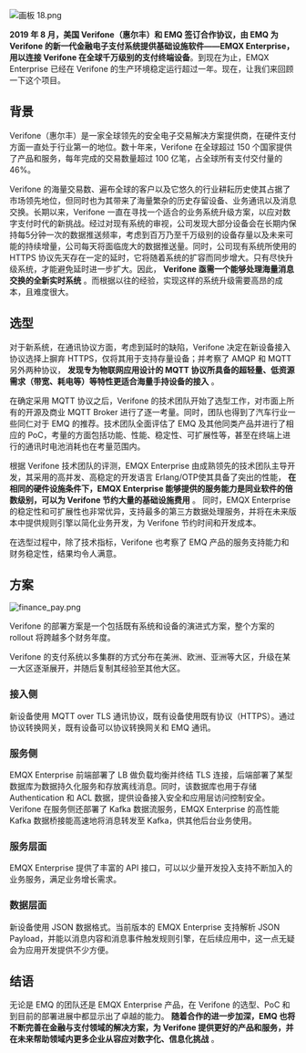 ![画板 18.png](https://static.emqx.net/images/243743a615af54ea2aa3a876fc778bf6.png)

**2019 年 8 月，美国 Verifone（惠尔丰）和 EMQ 签订合作协议，由 EMQ 为 Verifone 的新一代金融电子支付系统提供基础设施软件——EMQX Enterprise，用以连接 Verifone 在全球千万级别的支付终端设备**。到现在为止，EMQX Enterprise 已经在 Verifone 的生产环境稳定运行超过一年。现在，让我们来回顾一下这个项目。



## 背景

 Verifone（惠尔丰）是一家全球领先的安全电子交易解决方案提供商，在硬件支付方面一直处于行业第一的地位。数十年来，Verifone 在全球超过 150 个国家提供了产品和服务，每年完成的交易数量超过 100 亿笔，占全球所有支付交付量的 46%。<!--（数据来源：Verifone官网）--> 

Verifone 的海量交易数、遍布全球的客户以及它悠久的行业耕耘历史使其占据了市场领先地位，但同时也为其带来了海量繁杂的历史存留设备、业务通讯以及消息交换。长期以来，Verifone 一直在寻找一个适合的业务系统升级方案，以应对数字支付时代的新挑战。经过对现有系统的审视，公司发现大部分设备会在长期内保持每5分钟一次的数据推送频率，考虑到百万乃至千万级别的设备存量以及未来可能的持续增量，公司每天将面临庞大的数据推送量。同时，公司现有系统所使用的 HTTPS 协议先天存在一定的延时，它将随着系统的扩容而同步增大。只有尽快升级系统，才能避免延时进一步扩大。因此， **Verifone 亟需一个能够处理海量消息交换的全新实时系统** 。而根据以往的经验，实现这样的系统升级需要高昂的成本，且难度很大。

 

## 选型

对于新系统，在通讯协议方面，考虑到延时的缺陷，Verifone 决定在新设备接入协议选择上摒弃 HTTPS，仅将其用于支持存量设备；并考察了 AMQP 和 MQTT 另外两种协议， **发现专为物联网应用设计的 MQTT 协议所具备的超轻量、低资源需求（带宽、耗电等）等特性更适合海量手持设备的接入** 。

在确定采用 MQTT 协议之后，Verifone 的技术团队开始了选型工作，对市面上所有的开源及商业 MQTT Broker 进行了逐一考量。同时，团队也得到了汽车行业一些同仁对于 EMQ 的推荐。技术团队全面评估了 EMQ 及其他同类产品并进行了相应的 PoC，考量的方面包括功能、性能、稳定性、可扩展性等，甚至在终端上进行的通讯时电池消耗也在考量范围内。

根据 Verifone 技术团队的评测，EMQX Enterprise 由成熟领先的技术团队主导开发，其采用的高并发、高稳定的开发语言 Erlang/OTP使其具备了突出的性能， **在相同的硬件设施条件下，EMQX Enterprise 能够提供的服务能力是同业软件的倍数级别，可以为 Verifone 节约大量的基础设施费用** 。 同时，EMQX Enterprise 的稳定性和可扩展性也非常优异，支持最多的第三方数据处理服务，并将在未来版本中提供规则引擎以简化业务开发，为 Verifone 节约时间和开发成本。<!--（注：截至本文发布时，EMQX Enterprise 最新版本已支持规则引擎功能。）-->

在选型过程中，除了技术指标，Verifone 也考察了 EMQ 产品的服务支持能力和财务稳定性，结果均令人满意。

 

## 方案

![finance_pay.png](https://static.emqx.net/images/653e69ebebf147e3e3e648c8f9c554fa.png)

Verifone 的部署方案是一个包括既有系统和设备的演进式方案，整个方案的 rollout 将跨越多个财务年度。

Verifone 的支付系统以多集群的方式分布在美洲、欧洲、亚洲等大区，升级在某一大区逐渐展开，并随后复制其经验至其他大区。

### 接入侧

新设备使用 MQTT over TLS 通讯协议，既有设备使用既有协议（HTTPS）。通过协议转换网关，既有设备可以协议转换网关和 EMQ 通讯。

### 服务侧

EMQX Enterprise 前端部署了 LB 做负载均衡并终结 TLS 连接，后端部署了某型数据库为数据持久化服务和存放离线消息。同时，该数据库也用于存储 Authentication 和 ACL 数据，提供设备接入安全和应用层访问控制安全。Verifone 在服务侧还部署了 Kafka 数据流服务，EMQX Enterprise 的高性能 Kafka 数据桥接能高速地将消息转发至 Kafka，供其他后台业务使用。

### 服务层面

EMQX Enterprise 提供了丰富的 API 接口，可以以少量开发投入支持不断加入的业务服务，满足业务增长需求。

### 数据层面

新设备使用 JSON 数据格式。当前版本的 EMQX Enterprise 支持解析 JSON Payload，并能以消息内容和消息事件触发规则引擎，在后续应用中，这一点无疑会为应用开发提供不少方便。

 

## 结语

无论是 EMQ 的团队还是 EMQX Enterprise 产品，在 Verifone 的选型、PoC 和到目前的部署进展中都显示出了卓越的能力。 **随着合作的进一步加深，EMQ 也将不断完善在金融与支付领域的解决方案，为 Verifone 提供更好的产品和服务，并在未来帮助领域内更多企业从容应对数字化、信息化挑战** 。
